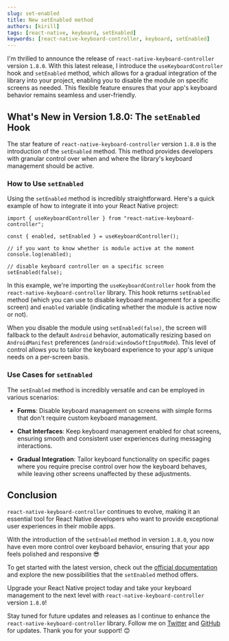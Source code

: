 ```yaml
---
slug: set-enabled
title: New setEnabled method
authors: [kirill]
tags: [react-native, keyboard, setEnabled]
keywords: [react-native-keyboard-controller, keyboard, setEnabled]
---
```


I'm thrilled to announce the release of `react-native-keyboard-controller` version `1.8.0`. With this latest release, I introduce the `useKeyboardController` hook and `setEnabled` method, which allows for a gradual integration of the library into your project, enabling you to disable the module on specific screens as needed. This flexible feature ensures that your app's keyboard behavior remains seamless and user-friendly.

<!-- truncate -->

## What's New in Version 1.8.0: The `setEnabled` Hook

The star feature of `react-native-keyboard-controller` version `1.8.0` is the introduction of the `setEnabled` method. This method provides developers with granular control over when and where the library's keyboard management should be active.

### How to Use `setEnabled`

Using the `setEnabled` method is incredibly straightforward. Here's a quick example of how to integrate it into your React Native project:

```tsx
import { useKeyboardController } from "react-native-keyboard-controller";

const { enabled, setEnabled } = useKeyboardController();

// if you want to know whether is module active at the moment
console.log(enabled);

// disable keyboard controller on a specific screen
setEnabled(false);
```

In this example, we're importing the `useKeyboardController` hook from the `react-native-keyboard-controller` library. This hook returns `setEnabled` method (which you can use to disable keyboard management for a specific screen) and `enabled` variable (indicating whether the module is active now or not).

When you disable the module using `setEnabled(false)`, the screen will fallback to the default `Android` behavior, automatically resizing based on `AndroidManifest` preferences (`android:windowSoftInputMode`). This level of control allows you to tailor the keyboard experience to your app's unique needs on a per-screen basis.

### Use Cases for `setEnabled`

The `setEnabled` method is incredibly versatile and can be employed in various scenarios:

- **Forms**: Disable keyboard management on screens with simple forms that don't require custom keyboard management.

- **Chat Interfaces**: Keep keyboard management enabled for chat screens, ensuring smooth and consistent user experiences during messaging interactions.

- **Gradual Integration**: Tailor keyboard functionality on specific pages where you require precise control over how the keyboard behaves, while leaving other screens unaffected by these adjustments.

## Conclusion

`react-native-keyboard-controller` continues to evolve, making it an essential tool for React Native developers who want to provide exceptional user experiences in their mobile apps.

With the introduction of the `setEnabled` method in version `1.8.0`, you now have even more control over keyboard behavior, ensuring that your app feels polished and responsive 😎

To get started with the latest version, check out the [official documentation](../) and explore the new possibilities that the `setEnabled` method offers.

Upgrade your React Native project today and take your keyboard management to the next level with `react-native-keyboard-controller` version `1.8.0`!

Stay tuned for future updates and releases as I continue to enhance the `react-native-keyboard-controller` library. Follow me on [Twitter](https://twitter.com/ziusko) and [GitHub](https://github.com/kirillzyusko) for updates. Thank you for your support! 😊
